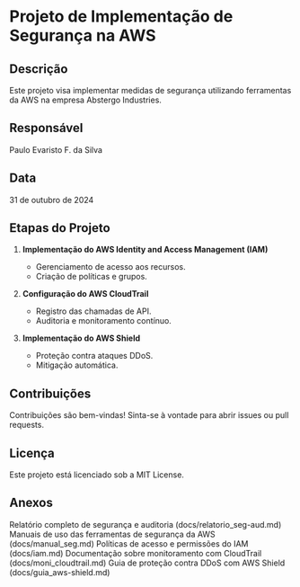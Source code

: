 # Projeto de Implementação de Segurança na AWS

## Descrição
Este projeto visa implementar medidas de segurança utilizando ferramentas da AWS na empresa Abstergo Industries.

## Responsável
Paulo Evaristo F. da Silva

## Data
31 de outubro de 2024

## Etapas do Projeto

1. **Implementação do AWS Identity and Access Management (IAM)**
   - Gerenciamento de acesso aos recursos.
   - Criação de políticas e grupos.

2. **Configuração do AWS CloudTrail**
   - Registro das chamadas de API.
   - Auditoria e monitoramento contínuo.

3. **Implementação do AWS Shield**
   - Proteção contra ataques DDoS.
   - Mitigação automática.

## Contribuições
Contribuições são bem-vindas! Sinta-se à vontade para abrir issues ou pull requests.

## Licença

Este projeto está licenciado sob a MIT License.
## Anexos

Relatório completo de segurança e auditoria (docs/relatorio_seg-aud.md)
Manuais de uso das ferramentas de segurança da AWS (docs/manual_seg.md)
Políticas de acesso e permissões do IAM (docs/iam.md)
Documentação sobre monitoramento com CloudTrail (docs/moni_cloudtrail.md)
Guia de proteção contra DDoS com AWS Shield (docs/guia_aws-shield.md)
